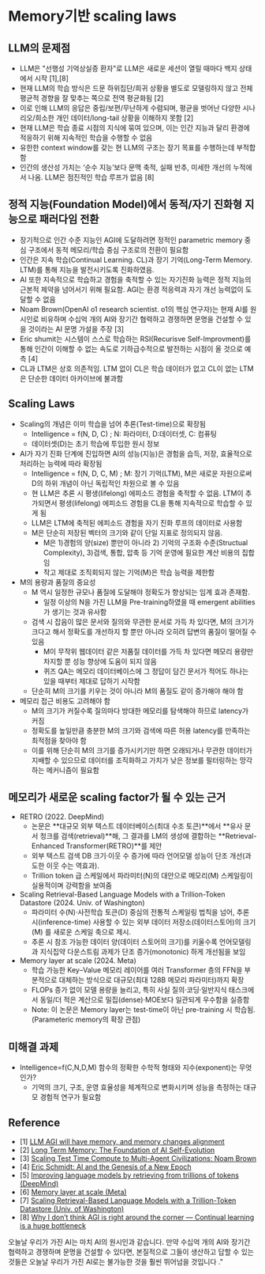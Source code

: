 # Memory기반 scaling laws 

## LLM의 문제점
- LLM은 "선행성 기억상실증 환자"로 LLM은 새로운 세션이 열릴 때마다 백지 상태에서 시작 [1],[8]
- 현재 LLM의 학습 방식은 드문 하위집단/희귀 상황을 별도로 모델링하지 않고 전체 평균적 경향을 잘 맞추는 쪽으로 전역 평균화됨 [2]
- 이로 인해 LLM의 응답은 중립/보편/무난하게 수렴되며, 평균을 벗어난 다양한 시나리오/희소한 개인 데이터/long-tail 상황을 이해하지 못함 [2] 
- 현재 LLM은 학습 종료 시점의 지식에 묶여 있으며, 이는 인간 지능과 달리 환경에 적응하기 위해 지속적인 학습을 수행할 수 없음
- 유한한 context window를 갖는 현 LLM의 구조는 장기 목표를 수행하는데 부적합함
- 인간의 생산성 가치는 ‘순수 지능’보다 문맥 축적, 실패 반추, 미세한 개선의 누적에서 나옴. LLM은 점진적인 학습 루프가 없음 [8]


## 정적 지능(Foundation Model)에서 동적/자기 진화형 지능으로 패러다임 전환
- 장기적으로 인간 수준 지능인 AGI에 도달하려면 정적인 parametric memory 중심 구조에서 동적 메모리/학습 중심 구조로의 전환이 필요함
- 인간은 지속 학습(Continual Learning. CL)과 장기 기억(Long-Term Memory. LTM)를 통해 지능을 발전시키도록 진화하였음.
- AI 또한 지속적으로 학습하고 경험을 축적할 수 있는 자기진화 능력은 정적 지능의 근본적 제약을 넘어서기 위해 필요함. AGI는 환경 적응력과 자기 개선 능력없이 도달할 수 없음
- Noam Brown(OpenAI o1 research scientist. o1의 핵심 연구자)는 현재 AI를 원시인로 비유하며 수십억 개의 AI와 장기간 협력하고 경쟁하면 문명을 건설할 수 있을 것이라는 AI 문명 가설을 주장 [3]
- Eric shumit는 시스템이 스스로 학습하는 RSI(Recurisve Self-Improvment)를 통해 인간이 이해할 수 없는 속도로 기하급수적으로 발전하는 시점이 올 것으로 예측 [4]
- CL과 LTM은 상호 의존적임. LTM 없이 CL은 학습 데이터가 없고 CL이 없는 LTM은 단순한 데이터 아카이브에 불과함


## Scaling Laws
- Scaling의 개념은 이미 학습을 넘어 추론(Test-time)으로 확장됨
  - Intelligence = f(N, D, C) ; N: 파라미터, D:데이터셋, C: 컴퓨팅
  - 데이터셋(D)는 초기 학습에 투입한 원시 정보
- AI가 자기 진화 단계에 진입하면 AI의 성능(지능)은 경험을 습득, 저장, 효율적으로 처리하는 능력에 따라 확장됨
  - Intelligence = f(N, D, C, M) ; M: 장기 기억(LTM), M은 새로운 자원으로써 D의 하위 개념이 아닌 독립적인 차원으로 볼 수 있음
  - 현 LLM은 추론 시 평생(lifelong) 에피소드 경험을 축적할 수 없음. LTM이 추가되면서 평생(lifelong) 에피소드 경험을 CL을 통해 지속적으로 학습할 수 있게 됨
  - LLM은 LTM에 축적된 에피소드 경험을 자기 진화 루프의 데이터로 사용함
  - M은 단순히 저장된 벡터의 크기와 같이 단일 지표로 정의되지 않음.
    - M은 1)경험의 양(size) 뿐만이 아니라 2) 기억의 구조화 수준(Structual Complexity), 3)검색, 통합, 압축 등 기억 운영에 필요한 계산 비용의 집합임
    - 작고 제대로 조직회되지 않는 기억(M)은 학습 능력을 제한함
- M의 용량과 품질의 중요성
  - M 역시 일정한 규모나 품질에 도달해야 정확도가 향상되는 임계 효과 존재함.
    - 일정 이상의 N을 가진 LLM을 Pre-training하였을 때 emergent abilities가 생기는 것과 유사함
  - 검색 시 잡음이 많은 문서와 질의와 무관한 문서로 가득 차 있다면, M의 크기가 크다고 해서 정확도를 개선하지 할 뿐만 아니라 오히려 답변의 품질이 떨어질 수 있음
    - M이 무작위 웹데이터 같은 저품질 데이터를 가득 차 있다면 메모리 용량만 차지할 뿐 성능 향상에 도움이 되지 않음
    - 퀴즈 QA는 메모리 데이터베이스에 그 정답이 담긴 문서가 적어도 하나는 있을 때부터 제대로 답하기 시작함
  - 단순히 M의 크기를 키우는 것이 아니라 M의 품질도 같이 증가해야 해야 함
- 메모리 접근 비용도 고려해야 함
  - M의 크기가 커질수록 질의마다 방대한 메모리를 탐색해야 하므로 latency가 커짐
  - 정확도를 높일만큼 충분한 M의 크기와 검색에 따른 허용 latency를 만족하는 최적점을 찾아야 함
  - 이를 위해 단순히 M의 크기를 증가시키기만 하면 오래되거나 무관한 데이터가 지배할 수 있으므로 데이터를 조직화하고 가치가 낮은 정보를 필터링하는 망각하는 메커니즘이 필요함

## 메모리가 새로운 scaling factor가 될 수 있는 근거
- RETRO (2022. DeepMind)
  - 논문은 **대규모 외부 텍스트 데이터베이스(최대 수조 토큰)**에서 **유사 문서 청크를 검색(retrieval)**해, 그 결과를 LM의 생성에 결합하는 **Retrieval-Enhanced Transformer(RETRO)**를 제안
  - 외부 텍스트 검색 DB 크기·이웃 수 증가에 따라 언어모델 성능이 단조 개선(과도한 이웃 수는 역효과).
  - Trillion token 급 스케일에서 파라미터(N)의 대안으로 메모리(M) 스케일링이 실용적이며 강력함을 보여줌
- Scaling Retrieval-Based Language Models with a Trillion-Token Datastore (2024. Univ. of Washington)
  - 파라미터 수(N)·사전학습 토큰(D) 중심의 전통적 스케일링 법칙을 넘어, 추론 시(inference-time) 사용할 수 있는 외부 데이터 저장소(데이터스토어)의 크기(M) 를 새로운 스케일 축으로 제시.
  - 추론 시 참조 가능한 데이터 양(데이터 스토어의 크기)를 키울수록 언어모델링과 지식집약 다운스트림 과제가 단조 증가(monotonic) 하게 개선됨을 보임 
- Memory layer at scale (2024. Meta)
  - 학습 가능한 Key–Value 메모리 레이어를 여러 Transformer 층의 FFN을 부분적으로 대체하는 방식으로 대규모(최대 128B 메모리 파라미터)까지 확장
  - FLOPs 증가 없이 모델 용량을 늘리고, 특히 사실 질의·코딩·일반지식 태스크에서 동일/더 적은 계산으로 밀집(dense)·MOE보다 일관되게 우수함을 실증함
  - Note: 이 논문은 Memory layer는 test-time이 아닌 pre-training 시 학습됨. (Parameteric memory의 확장 관점)

## 미해결 과제
- Intelligence=f(C,N,D,M) 함수의 정확한 수학적 형태와 지수(exponent)는 무엇인가?
  - 기억의 크기, 구조, 운영 효율성을 체계적으로 변화시키며 성능을 측정하는 대규모 경험적 연구가 필요함


## Reference
- [1] [LLM AGI will have memory, and memory changes alignment](https://www.lesswrong.com/posts/aKncW36ZdEnzxLo8A/llm-agi-will-have-memory-and-memory-changes-alignment)
- [2] [Long Term Memory: The Foundation of AI Self-Evolution](https://arxiv.org/pdf/2410.15665)
- [3] [Scaling Test Time Compute to Multi-Agent Civilizations: Noam Brown](https://www.latent.space/p/noam-brown) 
- [4] [Eric Schmidt: AI and the Genesis of a New Epoch](https://youtu.be/_gBxYL2ihc0)
- [5] [Improving language models by retrieving from trillions of tokens (DeepMind)](https://arxiv.org/pdf/2112.04426)
- [6] [Memory layer at scale (Meta)](https://arxiv.org/pdf/2412.09764)
- [7] [Scaling Retrieval-Based Language Models with a Trillion-Token Datastore (Univ. of Washington)](https://arxiv.org/pdf/2407.12854)
- [8] [Why I don’t think AGI is right around the corner — Continual learning is a huge bottleneck](https://www.dwarkesh.com/p/timelines-june-2025)



오늘날 우리가 가진 AI는 마치 AI의 원시인과 같습니다. 만약 수십억 개의 AI와 장기간 협력하고 경쟁하며 문명을 건설할 수 있다면, 본질적으로 그들이 생산하고 답할 수 있는 것들은 오늘날 우리가 가진 AI로는 불가능한 것을 훨씬 뛰어넘을 것입니다 ."
